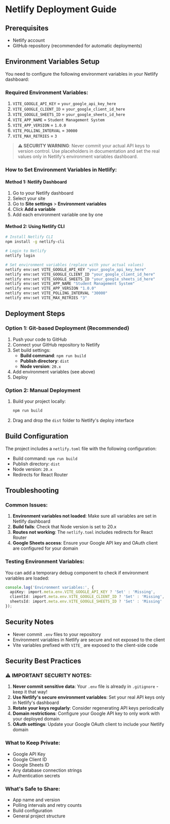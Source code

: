 # Netlify Deployment Guide

## Prerequisites
- Netlify account
- GitHub repository (recommended for automatic deployments)

## Environment Variables Setup

You need to configure the following environment variables in your Netlify dashboard:

### Required Environment Variables:
1. `VITE_GOOGLE_API_KEY` = `your_google_api_key_here`
2. `VITE_GOOGLE_CLIENT_ID` = `your_google_client_id_here`
3. `VITE_GOOGLE_SHEETS_ID` = `your_google_sheets_id_here`
4. `VITE_APP_NAME` = `Student Management System`
5. `VITE_APP_VERSION` = `1.0.0`
6. `VITE_POLLING_INTERVAL` = `30000`
7. `VITE_MAX_RETRIES` = `3`

> **⚠️ SECURITY WARNING**: Never commit your actual API keys to version control. Use placeholders in documentation and set the real values only in Netlify's environment variables dashboard.

### How to Set Environment Variables in Netlify:

#### Method 1: Netlify Dashboard
1. Go to your Netlify dashboard
2. Select your site
3. Go to **Site settings** > **Environment variables**
4. Click **Add a variable**
5. Add each environment variable one by one

#### Method 2: Using Netlify CLI
```bash
# Install Netlify CLI
npm install -g netlify-cli

# Login to Netlify
netlify login

# Set environment variables (replace with your actual values)
netlify env:set VITE_GOOGLE_API_KEY "your_google_api_key_here"
netlify env:set VITE_GOOGLE_CLIENT_ID "your_google_client_id_here"
netlify env:set VITE_GOOGLE_SHEETS_ID "your_google_sheets_id_here"
netlify env:set VITE_APP_NAME "Student Management System"
netlify env:set VITE_APP_VERSION "1.0.0"
netlify env:set VITE_POLLING_INTERVAL "30000"
netlify env:set VITE_MAX_RETRIES "3"
```

## Deployment Steps

### Option 1: Git-based Deployment (Recommended)
1. Push your code to GitHub
2. Connect your GitHub repository to Netlify
3. Set build settings:
   - **Build command**: `npm run build`
   - **Publish directory**: `dist`
   - **Node version**: `20.x`
4. Add environment variables (see above)
5. Deploy

### Option 2: Manual Deployment
1. Build your project locally:
   ```bash
   npm run build
   ```
2. Drag and drop the `dist` folder to Netlify's deploy interface

## Build Configuration

The project includes a `netlify.toml` file with the following configuration:
- Build command: `npm run build`
- Publish directory: `dist`
- Node version: `20.x`
- Redirects for React Router

## Troubleshooting

### Common Issues:
1. **Environment variables not loaded**: Make sure all variables are set in Netlify dashboard
2. **Build fails**: Check that Node version is set to 20.x
3. **Routes not working**: The `netlify.toml` includes redirects for React Router
4. **Google Sheets access**: Ensure your Google API key and OAuth client are configured for your domain

### Testing Environment Variables:
You can add a temporary debug component to check if environment variables are loaded:
```typescript
console.log('Environment variables:', {
  apiKey: import.meta.env.VITE_GOOGLE_API_KEY ? 'Set' : 'Missing',
  clientId: import.meta.env.VITE_GOOGLE_CLIENT_ID ? 'Set' : 'Missing',
  sheetsId: import.meta.env.VITE_GOOGLE_SHEETS_ID ? 'Set' : 'Missing'
});
```

## Security Notes
- Never commit `.env` files to your repository
- Environment variables in Netlify are secure and not exposed to the client
- Vite variables prefixed with `VITE_` are exposed to the client-side code

## Security Best Practices

### ⚠️ IMPORTANT SECURITY NOTES:
1. **Never commit sensitive data**: Your `.env` file is already in `.gitignore` - keep it that way!
2. **Use Netlify's secure environment variables**: Set your real API keys only in Netlify's dashboard
3. **Rotate your keys regularly**: Consider regenerating API keys periodically
4. **Domain restrictions**: Configure your Google API key to only work with your deployed domain
5. **OAuth settings**: Update your Google OAuth client to include your Netlify domain

### What to Keep Private:
- Google API Key
- Google Client ID
- Google Sheets ID
- Any database connection strings
- Authentication secrets

### What's Safe to Share:
- App name and version
- Polling intervals and retry counts
- Build configuration
- General project structure
